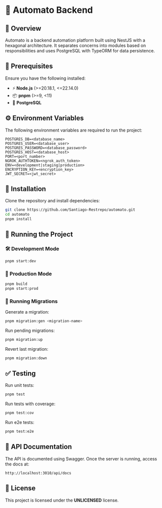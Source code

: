 # 🤖 Automato Backend

## 📝 Overview

Automato is a backend automation platform built using NestJS with a hexagonal architecture. It separates concerns into modules based on responsibilities and uses PostgreSQL with TypeORM for data persistence.

## 📌 Prerequisites

Ensure you have the following installed:

- ⚡ **Node.js** (>=20.18.1, <=22.14.0)
- 📦 **pnpm** (>=9, <11)
- 🐘 **PostgreSQL**

## ⚙️ Environment Variables

The following environment variables are required to run the project:

```
POSTGRES_DB=<database_name>
POSTGRES_USER=<database_user>
POSTGRES_PASSWORD=<database_password>
POSTGRES_HOST=<database_host>
PORT=<port_number>
NGROK_AUTHTOKEN=<ngrok_auth_token>
ENV=<development|staging|production>
ENCRYPTION_KEY=<encryption_key>
JWT_SECRET=<jwt_secret>
```

## 🚀 Installation

Clone the repository and install dependencies:

```sh
git clone https://github.com/Santiago-Restrepo/automato.git
cd automato
pnpm install
```

## 🏃 Running the Project

### 🛠 Development Mode

```sh
pnpm start:dev
```

### 🚢 Production Mode

```sh
pnpm build
pnpm start:prod
```

### 📜 Running Migrations

Generate a migration:

```sh
pnpm migration:gen <migration-name>
```

Run pending migrations:

```sh
pnpm migration:up
```

Revert last migration:

```sh
pnpm migration:down
```

## ✅ Testing

Run unit tests:

```sh
pnpm test
```

Run tests with coverage:

```sh
pnpm test:cov
```

Run e2e tests:

```sh
pnpm test:e2e
```

## 📖 API Documentation

The API is documented using Swagger. Once the server is running, access the docs at:

```
http://localhost:3010/api/docs
```

## 📜 License

This project is licensed under the **UNLICENSED** license.
